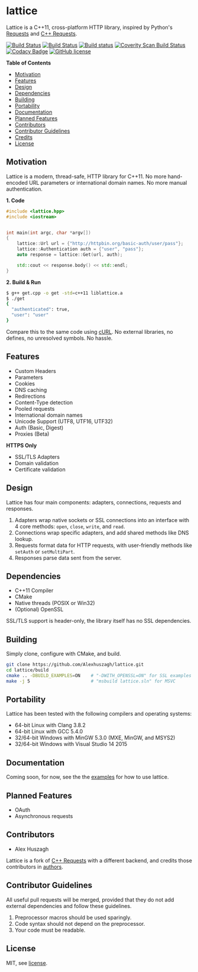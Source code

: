 lattice
=======

Lattice is a C++11, cross-platform HTTP library, inspired by Python's [Requests](https://github.com/kennethreitz/requests) and [C++ Requests](https://github.com/whoshuu/cpr).

[![Build Status](https://travis-ci.org/Alexhuszagh/lattice.svg?branch=master)](https://travis-ci.org/Alexhuszagh/lattice)
[![Build Status](https://tea-ci.org/api/badges/Alexhuszagh/lattice/status.svg)](https://tea-ci.org/Alexhuszagh/lattice)
[![Build status](https://ci.appveyor.com/api/projects/status/f00mv37ditu0x9o3?svg=true)](https://ci.appveyor.com/project/Alexhuszagh/lattice)
[![Coverity Scan Build Status](https://scan.coverity.com/projects/12994/badge.svg)](https://scan.coverity.com/projects/alexhuszagh-lattice)
[![Codacy Badge](https://api.codacy.com/project/badge/Grade/94086e9e74ec4c4e8a65c32c2626440b)](https://www.codacy.com/app/Alexhuszagh/lattice?utm_source=github.com&amp;utm_medium=referral&amp;utm_content=Alexhuszagh/lattice&amp;utm_campaign=Badge_Grade)
[![GitHub license](https://img.shields.io/badge/license-MIT-blue.svg)](https://github.com/Alexhuszagh/json/blob/master/LICENSE.md)

**Table of Contents**

- [Motivation](#motivation)
- [Features](#features)
- [Design](#design)
- [Dependencies](#dependencies)
- [Building](#building)
- [Portability](#portability)
- [Documentation](#documentation)
- [Planned Features](#planned-features)
- [Contributors](#contributors)
- [Contributor Guidelines](#contributors-guidelines)
- [Credits](#credits)
- [License](#license)

## Motivation

Lattice is a modern, thread-safe, HTTP library for C++11. No more hand-encoded URL parameters or international domain names. No more manual authentication. 

**1. Code**
```cpp
#include <lattice.hpp>
#include <iostream>


int main(int argc, char *argv[])
{
    lattice::Url url = {"http://httpbin.org/basic-auth/user/pass"};
    lattice::Authentication auth = {"user", "pass"};
    auto response = lattice::Get(url, auth);

    std::cout << response.body() << std::endl;
}
```

**2. Build & Run**

```bash
$ g++ get.cpp -o get -std=c++11 liblattice.a
$ ./get
{
  "authenticated": true, 
  "user": "user"
}
```

Compare this to the same code using [cURL](https://gist.github.com/Alexhuszagh/e3c534f7cf317c5f88102f1307113622). No external libraries, no defines, no unresolved symbols. No hassle.

## Features

- Custom Headers
- Parameters
- Cookies
- DNS caching
- Redirections
- Content-Type detection
- Pooled requests
- International domain names
- Unicode Support (UTF8, UTF16, UTF32)
- Auth (Basic, Digest)
- Proxies (Beta)

**HTTPS Only**

- SSL/TLS Adapters
- Domain validation
- Certificate validation

## Design

Lattice has four main components: adapters, connections, requests and responses. 

1. Adapters wrap native sockets or SSL connections into an interface with 4 core methods: `open`, `close`, `write`, and `read`. 
2. Connections wrap specific adapters, and add shared methods like DNS lookup. 
3. Requests format data for HTTP requests, with user-friendly methods like `setAuth` or `setMultiPart`.
4. Responses parse data sent from the server.

## Dependencies

- C++11 Compiler
- CMake
- Native threads (POSIX or Win32)
- (Optional) OpenSSL

SSL/TLS support is header-only, the library itself has no SSL dependencies.

## Building

Simply clone, configure with CMake, and build.

```bash
git clone https://github.com/Alexhuszagh/lattice.git
cd lattice/build
cmake .. -DBUILD_EXAMPLES=ON    # "-DWITH_OPENSSL=ON" for SSL examples
make -j 5                       # "msbuild lattice.sln" for MSVC
```

## Portability

Lattice has been tested with the following compilers and operating systems:

- 64-bit Linux with Clang 3.8.2
- 64-bit Linux with GCC 5.4.0
- 32/64-bit Windows with MinGW 5.3.0 (MXE, MinGW, and MSYS2) 
- 32/64-bit Windows with Visual Studio 14 2015

## Documentation

Coming soon, for now, see the the [examples](/example) for how to use lattice.

## Planned Features

- OAuth
- Asynchronous requests

## Contributors

- Alex Huszagh

Lattice is a fork of [C++ Requests](https://github.com/whoshuu/cpr) with a different backend, and credits those contributors in [authors](AUTHORS). 

## Contributor Guidelines

All useful pull requests will be merged, provided that they do not add external dependencies and follow these guidelines.

1. Preprocessor macros should be used sparingly.
2. Code syntax should not depend on the preprocessor.
3. Your code must be readable.

## License

MIT, see [license](LICENSE.md).
